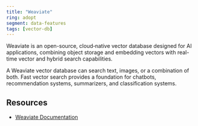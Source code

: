```yaml
---
title: "Weaviate"
ring: adopt
segment: data-features
tags: [vector-db]
---
```


Weaviate is an open-source, cloud‑native vector database designed for AI applications, combining object storage and embedding vectors with real-time vector and hybrid search capabilities.

A Weaviate vector database can search text, images, or a combination of both. Fast vector search provides a foundation for chatbots, recommendation systems, summarizers, and classification systems.

## Resources
- [Weaviate Documentation](https://docs.weaviate.io/)
